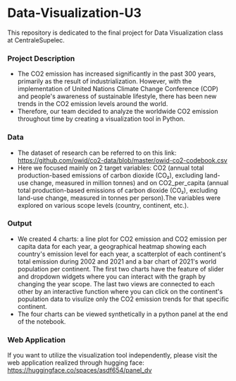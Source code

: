 # Data-Visualization-U3
This repository is dedicated to the final project for Data Visualization class at CentraleSupelec. 

### Project Description
* The CO2 emission has increased significantly in the past 300 years, primarily as the result of industrialization. However, with the implementation of United Nations Climate Change Conference (COP) and people's awareness of sustainable lifestyle, there has been new trends in the CO2 emission levels around the world. 
* Therefore, our team decided to analyze the worldwide CO2 emission throughout time by creating a visualization tool in Python. 

### Data
* The dataset of research can be referred to on this link: https://github.com/owid/co2-data/blob/master/owid-co2-codebook.csv
* Here we focused mainly on 2 target variables: CO2 (annual total production-based emissions of carbon dioxide (CO₂), excluding land-use change, measured in million tonnes) and on CO2_per_capita (annual total production-based emissions of carbon dioxide (CO₂), excluding land-use change, measured in tonnes per person).The variables were explored on various scope levels (country, continent, etc.). 

### Output
* We created 4 charts: a line plot for CO2 emission and CO2 emission per capita data for each year, a geographical heatmap showing each country's emission level for each year, a scatterplot of each continent's total emission during 2002 and 2021 and a bar chart of 2021's world population per continent. The first two charts have the feature of slider and dropdown widgets where you can interact with the graph by changing the year scope. The last two views are connected to each other by an interactive function where you can click on the continent's population data to visulize only the CO2 emission trends for that specific continent. 
* The four charts can be viewed synthetically in a python panel at the end of the notebook. 

### Web Application
If you want to utilize the visualization tool independently, please visit the web application realized through hugging face: https://huggingface.co/spaces/asdf654/panel_dv
